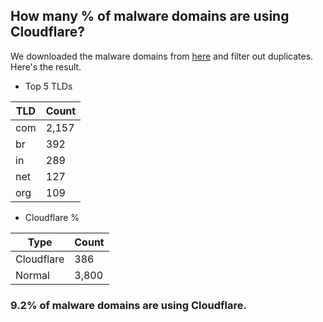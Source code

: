 ## How many % of malware domains are using Cloudflare?


We downloaded the malware domains from [here](https://urlhaus.abuse.ch) and filter out duplicates.
Here's the result.


[//]: # (start replacement)


- Top 5 TLDs

| TLD | Count |
| --- | --- |
| com | 2,157 |
| br | 392 |
| in | 289 |
| net | 127 |
| org | 109 |


- Cloudflare %

| Type | Count |
| --- | --- |
| Cloudflare | 386 |
| Normal | 3,800 |


### 9.2% of malware domains are using Cloudflare.